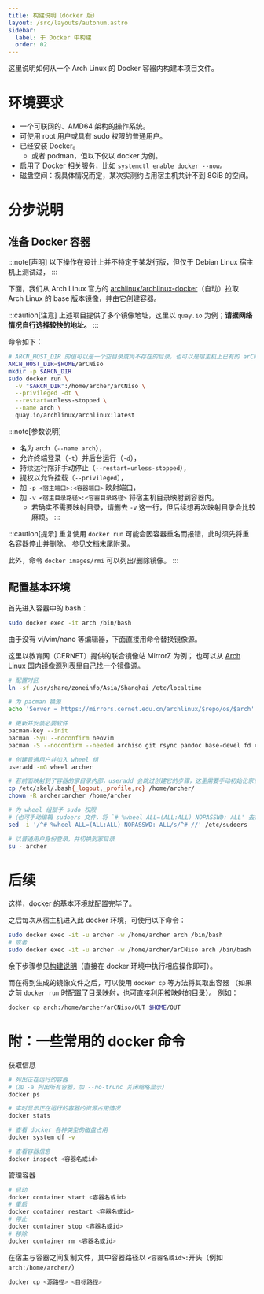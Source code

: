 ```yaml
---
title: 构建说明（docker 版）
layout: /src/layouts/autonum.astro
sidebar:
  label: 于 Docker 中构建
  order: 02
---
```


这里说明如何从一个 Arch Linux 的 Docker 容器内构建本项目文件。

# 环境要求

- 一个可联网的、AMD64 架构的操作系统。
- 可使用 root 用户或具有 sudo 权限的普通用户。
- 已经安装 Docker。
  - 或者 podman，但以下仅以 docker 为例。
- 启用了 Docker 相关服务，比如 `systemctl enable docker --now`。
- 磁盘空间：视具体情况而定，某次实测约占用宿主机共计不到 8GiB 的空间。

# 分步说明

## 准备 Docker 容器

:::note[声明]
以下操作在设计上并不特定于某发行版，但仅于 Debian Linux 宿主机上测试过，
:::

下面，我们从 Arch Linux 官方的 [archlinux/archlinux-docker](https://gitlab.archlinux.org/archlinux/archlinux-docker)（自动）拉取 Arch Linux 的 base 版本镜像，并由它创建容器。

:::caution[注意]
上述项目提供了多个镜像地址，这里以 `quay.io` 为例；**请据网络情况自行选择较快的地址。**
:::

命令如下：
```bash
# ARCN_HOST_DIR 的值可以是一个空目录或尚不存在的目录，也可以是宿主机上已有的 arCNiso 项目目录
ARCN_HOST_DIR=$HOME/arCNiso
mkdir -p $ARCN_DIR
sudo docker run \
  -v "$ARCN_DIR":/home/archer/arCNiso \
  --privileged -dt \
  --restart=unless-stopped \
  --name arch \
  quay.io/archlinux/archlinux:latest
```

:::note[参数说明]
- 名为 arch（`--name arch`），
- 允许终端登录（`-t`）并后台运行（`-d`），
- 持续运行除非手动停止（`--restart=unless-stopped`），
- 提权以允许挂载（`--privileged`），
- 加 `-p <宿主端口>:<容器端口>` 映射端口，
- 加 `-v <宿主目录路径>:<容器目录路径>` 将宿主机目录映射到容器内。
  - 若确实不需要映射目录，请删去 `-v` 这一行，但后续想再次映射目录会比较麻烦。
:::

:::caution[提示]
重复使用 `docker run` 可能会因容器重名而报错，此时须先将重名容器停止并删除。
参见文档末尾附录。

此外，命令 `docker images/rmi` 可以列出/删除镜像。
:::

## 配置基本环境

首先进入容器中的 bash：
```bash
sudo docker exec -it arch /bin/bash
```

由于没有 vi/vim/nano 等编辑器，下面直接用命令替换镜像源。

这里以教育网（CERNET）提供的联合镜像站 MirrorZ 为例；
也可以从 [Arch Linux 国内镜像源列表](https://archlinux.org/mirrorlist/?country=CN&protocol=https&ip_version=4&use_mirror_status=on)里自己找一个镜像源。
```bash
# 配置时区
ln -sf /usr/share/zoneinfo/Asia/Shanghai /etc/localtime

# 为 pacman 换源
echo 'Server = https://mirrors.cernet.edu.cn/archlinux/$repo/os/$arch' >/etc/pacman.d/mirrorlist

# 更新并安装必要软件
pacman-key --init
pacman -Syu --noconfirm neovim
pacman -S --noconfirm --needed archiso git rsync pandoc base-devel fd cmake less sudo

# 创建普通用户并加入 wheel 组
useradd -mG wheel archer

# 若前面映射到了容器的家目录内部，useradd 会跳过创建它的步骤，这里需要手动初始化家目录
cp /etc/skel/.bash{_logout,_profile,rc} /home/archer/
chown -R archer:archer /home/archer

# 为 wheel 组赋予 sudo 权限
#（也可手动编辑 sudoers 文件，将 `# %wheel ALL=(ALL:ALL) NOPASSWD: ALL' 去掉注释）
sed -i '/^# %wheel ALL=(ALL:ALL) NOPASSWD: ALL/s/^# //' /etc/sudoers

# 以普通用户身份登录，并切换到家目录
su - archer 
```

# 后续
这样，docker 的基本环境就配置完毕了。

之后每次从宿主机进入此 docker 环境，可使用以下命令：
```bash
sudo docker exec -it -u archer -w /home/archer arch /bin/bash
# 或者
sudo docker exec -it -u archer -w /home/archer/arCNiso arch /bin/bash
```
余下步骤参见[构建说明](/dev/build)（直接在 docker 环境中执行相应操作即可）。

而在得到生成的镜像文件之后，可以使用 `docker cp` 等方法将其取出容器
（如果之前 `docker run` 时配置了目录映射，也可直接利用被映射的目录）。
例如：
```bash
docker cp arch:/home/archer/arCNiso/OUT $HOME/OUT
```

# 附：一些常用的 docker 命令
获取信息
```bash
# 列出正在运行的容器
#（加 -a 列出所有容器，加 --no-trunc 关闭缩略显示）
docker ps

# 实时显示正在运行的容器的资源占用情况
docker stats

# 查看 docker 各种类型的磁盘占用
docker system df -v

# 查看容器信息
docker inspect <容器名或id>
```

管理容器
```bash
# 启动
docker container start <容器名或id>
# 重启
docker container restart <容器名或id>
# 停止
docker container stop <容器名或id>
# 移除
docker container rm <容器名或id>
```

在宿主与容器之间复制文件，其中容器路径以 `<容器名或id>:`开头（例如 `arch:/home/archer/`）
```bash
docker cp <源路径> <目标路径>
```
